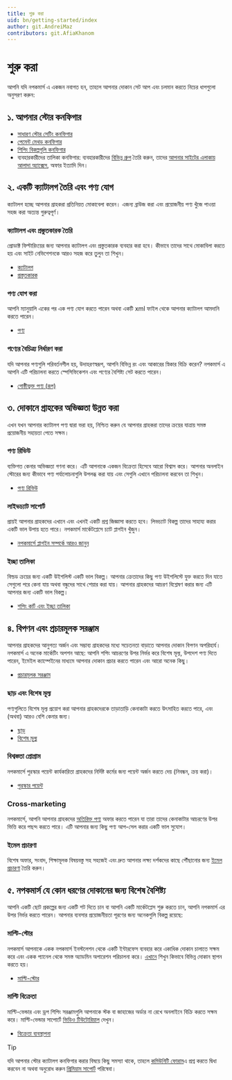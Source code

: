 ```yaml
---
title: শুরু করা
uid: bn/getting-started/index
author: git.AndreiMaz
contributors: git.AfiaKhanom
---
```


# শুরু করা

আপনি যদি নপকমার্স এ একজন নবাগত হন, তাহলে আপনার দোকান সেট আপ এবং চলমান করতে নিচের ধাপগুলো অনুসরণ করুন:

## ১. আপনার স্টোর কনফিগার

- [সাধারণ স্টোর সেটিং কনফিগার](xref:bn/getting-started/advanced-configuration/your-store-information)
- [পেমেন্ট মেথড কনফিগার](xref:bn/getting-started/configure-payments/payment-methods/index)
- [শিপিং বিকল্পগুলি কনফিগার](xref:bn/getting-started/configure-shipping/index)
- ব্যবহারকারীদের তালিকা কনফিগার: ব্যবহারকারীদের [বিভিন্ন গ্রুপ](xref:bn/running-your-store/customer-management/customer-roles) তৈরি করুন, তাদের [আপনার সাইটের এলাকায় আলাদা অ্যাক্সেস](xref:bn/running-your-store/customer-management/access-control-list), অফার ইত্যাদি দিন।

## ২. একটি ক্যাটালগ তৈরি এবং পণ্য যোগ

ক্যাটালগ হচ্ছে আপনার গ্রাহকরা প্রতিনিয়ত মোকাবেলা করেন। এজন্য ব্রাউজ করা এবং প্রয়োজনীয় পণ্য খুঁজে পাওয়া সহজ করা অত্যন্ত গুরুত্বপূর্ণ।

### ক্যাটালগ এবং প্রস্তুতকারক তৈরি

প্রোডাক্ট ফিল্টারিংয়ের জন্য আপনার ক্যাটালগ এবং প্রস্তুতকারক ব্যবহার করা হবে। কীভাবে তাদের সাথে মোকাবিলা করতে হয় এবং সাইট নেভিগেশনকে আরও সহজ করে তুলুন তা শিখুন।

* [ক্যাটালগ](xref:bn/running-your-store/catalog/categories)
* [প্রস্তুতকারক](xref:bn/running-your-store/catalog/manufacturers)

### পণ্য যোগ করা

আপনি ম্যানুয়ালি একের পর এক পণ্য যোগ করতে পারেন অথবা একটি xml ফাইল থেকে আপনার ক্যাটালগ আমদানি করতে পারেন।

* [পণ্য](xref:bn/running-your-store/catalog/products/index)

### পণ্যের বৈচিত্র্য নির্ধারণ করা

যদি আপনার পণ্যগুলি পরিবর্তনশীল হয়, উদাহরণস্বরূপ, আপনি বিভিন্ন রং এবং আকারের স্নিকার বিক্রি করেন? নপকমার্স এ আপনি এটি পরিচালনা করতে স্পেসিফিকেশন এবং পণ্যের বৈশিষ্ট্য সেট করতে পারেন।

* [গোষ্ঠীভুক্ত পণ্য (রূপ)](xref:bn/running-your-store/catalog/products/grouped-products-variants)

## ৩. দোকানে গ্রাহকের অভিজ্ঞতা উন্নত করা

এখন যখন আপনার ক্যাটালগ পণ্য দ্বারা ভরা হয়, নিশ্চিত করুন যে আপনার গ্রাহকরা তাদের ক্রয়ের যাত্রায় সমস্ত প্রয়োজনীয় সহায়তা পেতে সক্ষম।

### পণ্য রিভিউ

ব্যক্তিগত কেনার অভিজ্ঞতা গণনা করে। এটি আপনাকে একজন বিক্রেতা হিসেবে আরো বিশ্বাস করে। আপনার অনলাইন স্টোরের জন্য কীভাবে পণ্য পর্যালোচনাগুলি উপলব্ধ করা যায় এবং সেগুলি এখানে পরিচালনা করবেন তা শিখুন।

* [পণ্য রিভিউ](xref:bn/running-your-store/catalog/products/product-reviews)

### লাইভচ্যাট সাপোর্ট

প্রায়ই আপনার গ্রাহকদের এখানে এবং এখনই একটি প্রশ্ন জিজ্ঞাসা করতে হবে। লিভচ্যাট বিকল্প তাদের সাহায্য করার একটি ভাল উপায় হতে পারে। নপকমার্স মার্কেটপ্লেসে চ্যাট প্লাগইন খুঁজুন।

* [নপকমার্সে প্লাগইন সম্পর্কে আরও জানুন](xref:bn/getting-started/advanced-configuration/plugins-in-nopcommerce)

### ইচ্ছা তালিকা

বিল্ডড ক্রয়ের জন্য একটি উইশলিস্ট একটি ভাল বিকল্প। আপনার ক্রেতাদের কিছু পণ্য উইশলিস্টে যুক্ত করতে দিন যাতে সেগুলো পরে কেনা যায় অথবা বন্ধুদের সাথে শেয়ার করা যায়। আপনার গ্রাহকদের আচরণ বিশ্লেষণ করার জন্য এটি আপনার জন্য একটি ভাল বিকল্প।

* [শপিং কার্ট এবং ইচ্ছা তালিকা](xref:bn/running-your-store/order-management/shopping-carts-and-wishlists)

## ৪. বিপণন এবং প্রচারমূলক সরঞ্জাম

আপনার গ্রাহকদের আনুগত্য অর্জন এবং সম্ভাব্য গ্রাহকদের মধ্যে সচেতনতা বাড়াতে আপনার দোকান বিপণন অপরিহার্য। নপকমার্স এ অনেক মার্কেটিং অপশন আছে: আপনি শপিং আচরণের উপর নির্ভর করে বিশেষ মূল্য, উপদেশ পণ্য দিতে পারেন, ইমেইল ক্যাম্পেইনের মাধ্যমে আপনার দোকান প্রচার করতে পারেন এবং আরো অনেক কিছু।

* [প্রচারমূলক সরঞ্জাম](xref:bn/running-your-store/promotional-tools/index)

### ছাড় এবং বিশেষ মূল্য

পণ্যগুলিতে বিশেষ মূল্য প্রয়োগ করা আপনার গ্রাহকদেরকে তাড়াতাড়ি কেনাকাটা করতে উৎসাহিত করতে পারে, এবং (অথবা) আরও বেশি কেনার জন্য।

* [ছাড়](xref:bn/running-your-store/promotional-tools/discounts)
* [বিশেষ মূল্য](xref:bn/running-your-store/promotional-tools/tier-prices)

### বিশ্বস্ততা প্রোগ্রাম

নপকমার্সে পুরস্কার পয়েন্ট কার্যকারিতা গ্রাহকদের নির্দিষ্ট কর্মের জন্য পয়েন্ট অর্জন করতে দেয় (নিবন্ধন, ক্রয় করা)।

* [পুরস্কার পয়েন্ট](xref:bn/running-your-store/promotional-tools/reward-points)

### Cross-marketing

নপকমার্সে, আপনি আপনার গ্রাহকদের [অতিরিক্ত পণ্য](xref:bn/running-your-store/promotional-tools/cross-sells-and-related-products)  অফার করতে পারেন যা তারা তাদের কেনাকাটার আচরণের উপর ভিত্তি করে পছন্দ করতে পারে। এটি আপনার জন্য কিছু পণ্য আপ-সেল করার একটি ভাল সুযোগ।

### ইমেল প্রচারণা


বিশেষ অফার, সংবাদ, শিক্ষামূলক বিষয়বস্তু সহ সহজেই এবং দ্রুত আপনার লক্ষ্য দর্শকদের কাছে পৌঁছানোর জন্য [ইমেল প্রচারণা](xref:bn/running-your-store/promotional-tools/email-campaigns) তৈরি করুন।

## ৫. নপকমার্স যে কোন ধরণের দোকানের জন্য বিশেষ বৈশিষ্ট্য

আপনি একটি ছোট প্রকল্পের জন্য একটি শট দিতে চান বা আপনি একটি মার্কেটপ্লেস শুরু করতে চান, আপনি নপকমার্স এর উপর নির্ভর করতে পারেন। আপনার ব্যবসার প্রয়োজনীয়তা পূরণের জন্য অনেকগুলি বিকল্প রয়েছে:

### মাল্টি-স্টোর

নপকমার্স আপনাকে একক নপকমার্স ইনস্টলেশন থেকে একটি ইন্টারফেস ব্যবহার করে একাধিক দোকান চালাতে সক্ষম করে এবং একক প্যানেল থেকে সমস্ত অ্যাডমিন অপারেশন পরিচালনা করে। [এখানে](xref:bn/getting-started/advanced-configuration/multi-store) শিখুন কিভাবে বিভিন্ন দোকান স্থাপন করতে হয়।

* [মাল্টি-স্টোর](xref:bn/getting-started/advanced-configuration/multi-store)

### মাল্টি বিক্রেতা

মাল্টি-ভেন্ডার এবং ড্রপ শিপিং সরঞ্জামগুলি আপনাকে স্টক বা জাহাজের অর্ডার না রেখে অনলাইনে বিক্রি করতে সক্ষম করে। মাল্টি-ভেন্ডার সাপোর্টে [ভিডিও টিউটোরিয়াল](https://www.youtube.com/watch?v=MH6r6tqfLF8&index=9&list=PLnL_aDfmRHwsbhj621A-RFb1KnzeFxYz4) দেখুন।

* [বিক্রেতা ব্যবস্থাপনা](xref:bn/running-your-store/vendor-management)

> [!TIP]
>
> যদি আপনার স্টোর ক্যাটালগ কনফিগার করার বিষয়ে কিছু সমস্যা থাকে, তাহলে [কমিউনিটি ফোরাম](http://www.nopcommerce.com/boards/forum/5/general-support)এ প্রশ্ন করতে দ্বিধা করবেন না অথবা অনুরোধ করুন [প্রিমিয়াম সাপোর্ট](http://www.nopcommerce.com/nopcommerce-premium-support-services) পরিষেবা।
